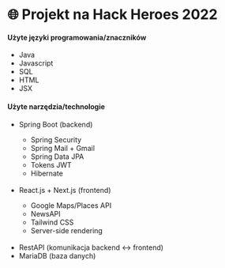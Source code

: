 # 🌐 Projekt na Hack Heroes 2022

#### Użyte języki programowania/znaczników
<ul>
  <li>Java</li>
  <li>Javascript</li>
  <li>SQL</li>
  <li>HTML</li>
  <li>JSX</li>
</ul>

#### Użyte narzędzia/technologie
<ul>
  <li>Spring Boot (backend)</li>
  <ul>
    <li>Spring Security</li>
    <li>Spring Mail + Gmail</li>
    <li>Spring Data JPA</li>
    <li>Tokens JWT</li>
    <li>Hibernate</li>
  </ul>
  <br>
  <li>React.js + Next.js (frontend)</li>
  <ul>
    <li>Google Maps/Places API</li>
    <li>NewsAPI</li>
    <li>Tailwind CSS</li>
    <li>Server-side rendering</li>
  </ul>
  <br>
  <li>RestAPI (komunikacja backend <-> frontend)</li>
  <li>MariaDB (baza danych)</li>
</ul>

